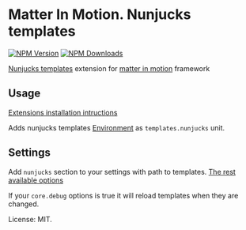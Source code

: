 # Matter In Motion. Nunjucks templates

[![NPM Version](https://img.shields.io/npm/v/mm-nunjucks.svg?style=flat-square)](https://www.npmjs.com/package/mm-nunjucks)
[![NPM Downloads](https://img.shields.io/npm/dt/mm-nunjucks.svg?style=flat-square)](https://www.npmjs.com/package/mm-nunjucks)

[Nunjucks templates](https://mozilla.github.io/nunjucks) extension for [matter in motion](https://github.com/matter-in-motion/mm) framework

## Usage

[Extensions installation intructions](https://github.com/matter-in-motion/mm/blob/master/docs/extensions.md)

Adds nunjucks templates [Environment](https://mozilla.github.io/nunjucks/api.html#environment) as `templates.nunjucks` unit.

## Settings

Add `nunjucks` section to your settings with path to templates. [The rest available options](https://mozilla.github.io/nunjucks/api.html#configure)

If your `core.debug` options is true it will reload templates when they are changed.

License: MIT.
